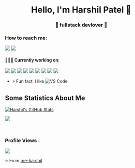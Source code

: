 <!--
**me-harshil/me-harshil** is a ✨ _special_ ✨ repository because its `README.md` (this file) appears on your GitHub profile.

Here are some ideas to get you started:

- 🔭 I’m currently working on ...
- 🌱 I’m currently learning ...
- 👯 I’m looking to collaborate on ...
- 🤔 I’m looking for help with ...
- 💬 Ask me about ...
- 📫 How to reach me: ...
- 😄 Pronouns: ...
- ⚡ Fun fact: ...
-->


<h1 align="center"> Hello, I'm Harshil Patel 👋 </h1>
<h3 align="center">🚀 fullstack devlover 🚀</h3>

### How to reach me:

<img src="https://img.shields.io/badge/harshil25patel@gmail.com-%23D14836.svg?&style=for-the-badge&logo=gmail&logoColor=white" href="harshil25patel@gmail.com">
 <a href="https://www.linkedin.com/in/harshil-patel-953603223/"><img src="https://img.shields.io/badge/Harshil Patel-%230077B5.svg?&style=for-the-badge&logo=linkedin&logoColor=white" ></a> 

#### 👨🏻‍💻 Currently working on:

<a src="https://www.javascript.com/"><img src="https://img.icons8.com/color/48/000000/javascript.png"/></a>
<a src="https://reactjs.org/"><img src="https://img.icons8.com/color/48/000000/react-native.png"/></a>
<a src="https://nodejs.org/"><img src="https://img.icons8.com/color/48/000000/nodejs.png"/></a>
<a src="https://www.mongodb.com/"><img src="https://img.icons8.com/color/48/000000/mongodb.png"/></a>
<a src="https://visualstudio.microsoft.com/"><img src="https://img.icons8.com/color/48/000000/visual-studio.png"/></a>
<a src="https://getbootstrap.com/"><img src="https://img.icons8.com/color/48/000000/bootstrap.png"/></a>
<a src="https://github.com/"><img src="https://img.icons8.com/color/48/000000/github--v1.png"/></a>
<a src="https://www.w3schools.com/css/"><img src="https://img.icons8.com/color/48/000000/css3.png"/></a>
<a src="https://www.w3schools.com/html/"><img src="https://img.icons8.com/color/48/000000/html-5.png"/></a>

- ⚡ Fun fact: I like ![VS Code](http://img.shields.io/badge/-VS%20Code-007ACC?style=flat-square&logo=visual-studio-code&logoColor=ffffff)

## Some Statistics About Me
<a href="https://github.com/me-harshil">
  <img src="https://github-readme-stats.vercel.app/api?username=me-harshil&show_icons=true" alt="Harshil's GitHub Stats" />
</a>

![](https://github-readme-stats.vercel.app/api/top-langs/?username=me-harshil&hide_border=false&include_all_commits=false&count_private=false&layout=compact)

<br>

 ### Profile Views :<br>
  <img src="https://profile-counter.glitch.me/me-harshil/count.svg" />

⭐️ From [me-harshil](https://github.com/me-harshil)

